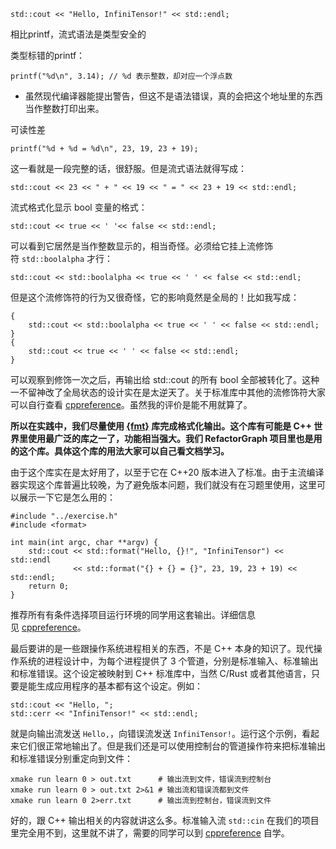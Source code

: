 ```
std::cout << "Hello, InfiniTensor!" << std::endl;
```
相比printf，流式语法是类型安全的

类型标错的printf：
```
printf("%d\n", 3.14); // %d 表示整数，却对应一个浮点数
```
- 虽然现代编译器能提出警告，但这不是语法错误，真的会把这个地址里的东西当作整数打印出来。

可读性差
```
printf("%d + %d = %d\n", 23, 19, 23 + 19);
```
这一看就是一段完整的话，很舒服。但是流式语法就得写成：
```
std::cout << 23 << " + " << 19 << " = " << 23 + 19 << std::endl;
```

流式格式化显示 bool 变量的格式：
```
std::cout << true << ' '<< false << std::endl;
```
可以看到它居然是当作整数显示的，相当奇怪。必须给它挂上流修饰符 `std::boolalpha` 才行：
```
std::cout << std::boolalpha << true << ' ' << false << std::endl;
```
但是这个流修饰符的行为又很奇怪，它的影响竟然是全局的！比如我写成：
```
{
    std::cout << std::boolalpha << true << ' ' << false << std::endl;
}
{
    std::cout << true << ' ' << false << std::endl;
}
```
可以观察到修饰一次之后，再输出给 std::cout 的所有 bool 全部被转化了。这种一不留神改了全局状态的设计实在是太逆天了。关于标准库中其他的流修饰符大家可以自行查看 [cppreference](https://zh.cppreference.com/w/cpp/io/manip)。虽然我的评价是能不用就算了。

**所以在实践中，我们尽量使用 [{fmt}](https://fmt.dev/) 库完成格式化输出。这个库有可能是 C++ 世界里使用最广泛的库之一了，功能相当强大。我们 RefactorGraph 项目里也是用的这个库。具体这个库的用法大家可以自己看文档学习。**

由于这个库实在是太好用了，以至于它在 C++20 版本进入了标准。由于主流编译器实现这个库普遍比较晚，为了避免版本问题，我们就没有在习题里使用，这里可以展示一下它是怎么用的：
```
#include "../exercise.h"
#include <format>

int main(int argc, char **argv) {
    std::cout << std::format("Hello, {}!", "InfiniTensor") << std::endl
              << std::format("{} + {} = {}", 23, 19, 23 + 19) << std::endl;
    return 0;
}
```
推荐所有有条件选择项目运行环境的同学用这套输出。详细信息见 [cppreference](https://zh.cppreference.com/w/cpp/utility/format/format)。

最后要讲的是一些跟操作系统进程相关的东西，不是 C++ 本身的知识了。现代操作系统的进程设计中，为每个进程提供了 3 个管道，分别是标准输入、标准输出和标准错误。这个设定被映射到 C++ 标准库中，当然 C/Rust 或者其他语言，只要是能生成应用程序的基本都有这个设定。例如：
```
std::cout << "Hello, ";
std::cerr << "InfiniTensor!" << std::endl;
```
就是向输出流发送 `Hello,`，向错误流发送 `InfiniTensor!`。运行这个示例，看起来它们很正常地输出了。但是我们还是可以使用控制台的管道操作符来把标准输出和标准错误分别重定向到文件：
```
xmake run learn 0 > out.txt      # 输出流到文件，错误流到控制台
xmake run learn 0 > out.txt 2>&1 # 输出流和错误流都到文件
xmake run learn 0 2>err.txt      # 输出流到控制台，错误流到文件
```

好的，跟 C++ 输出相关的内容就讲这么多。标准输入流 `std::cin` 在我们的项目里完全用不到，这里就不讲了，需要的同学可以到 [cppreference](https://zh.cppreference.com/w/cpp/io/cin) 自学。
